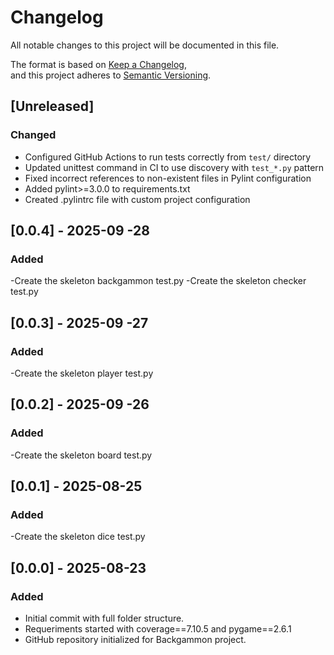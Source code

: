 # Changelog

All notable changes to this project will be documented in this file.  

The format is based on [Keep a Changelog](https://keepachangelog.com/en/1.1.0/),  
and this project adheres to [Semantic Versioning](https://semver.org/spec/v2.0.0.html).

## [Unreleased]

### Changed
- Configured GitHub Actions to run tests correctly from `test/` directory
- Updated unittest command in CI to use discovery with `test_*.py` pattern
- Fixed incorrect references to non-existent files in Pylint configuration
- Added pylint>=3.0.0 to requirements.txt
- Created .pylintrc file with custom project configuration


## [0.0.4] - 2025-09 -28

### Added
-Create the skeleton backgammon test.py
-Create the skeleton checker test.py

## [0.0.3] - 2025-09 -27

### Added
-Create the skeleton player test.py

## [0.0.2] - 2025-09 -26

### Added
-Create the skeleton board test.py

## [0.0.1] - 2025-08-25

### Added
-Create the skeleton dice test.py


## [0.0.0] - 2025-08-23

### Added
- Initial commit with full folder structure.
- Requeriments started with coverage==7.10.5 and pygame==2.6.1
- GitHub repository initialized for Backgammon project.  